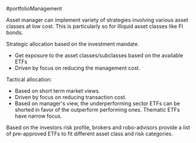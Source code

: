 #portfolioManagement 

Asset manager can implement variety of strategies involving various asset classes at low cost. 
This is particularly so for illiquid asset classes like FI bonds. 

Strategic allocation based on the investment mandate. 
- Get exposure to the asset classes/subclasses based on the available ETFs
- Driven by focus on reducing the management cost. 

Tactical allocation: 
- Based on short term market views. 
- Driven by focus on reducing transaction cost. 
- Based on manager's view, the underperforming sector ETFs can be shorted in favor of the outperform performing ones.
	Thematic ETFs have narrow focus. 

Based on the investors risk profile, brokers and robo-advisors provide a list of pre-approved ETFs to fit different asset class and risk categories. 

